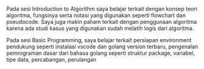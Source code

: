 Pada sesi Introduction to Algorithm saya belajar terkait dengan konsep teori algoritma, fungsinya serta notasi yang digunakan seperti flowchart dan pseudocode. Saya juga makin paham terkait dengan penggunaan algoritma karena ada studi kasus yang digunakan sudah melatih logis dari algoritma.

Pada sesi Basic Programming, saya belajar terkait persiapan environment pendukung seperti instalasi vscode dan golang version terbaru, pengenalan pemrograman dasar dari bahasa golang seperti struktur package, variabel, tipe data, percabangan, perulangan 